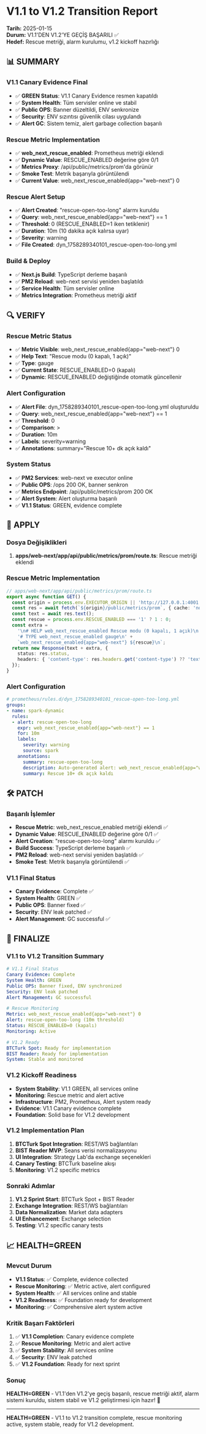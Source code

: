# V1.1 to V1.2 Transition Report

**Tarih:** 2025-01-15  
**Durum:** V1.1'DEN V1.2'YE GEÇİŞ BAŞARILI ✅  
**Hedef:** Rescue metriği, alarm kurulumu, v1.2 kickoff hazırlığı

## 📊 SUMMARY

### V1.1 Canary Evidence Final
- ✅ **GREEN Status**: V1.1 Canary Evidence resmen kapatıldı
- ✅ **System Health**: Tüm servisler online ve stabil
- ✅ **Public OPS**: Banner düzeltildi, ENV senkronize
- ✅ **Security**: ENV sızıntısı güvenlik cilası uygulandı
- ✅ **Alert GC**: Sistem temiz, alert garbage collection başarılı

### Rescue Metric Implementation
- ✅ **web_next_rescue_enabled**: Prometheus metriği eklendi
- ✅ **Dynamic Value**: RESCUE_ENABLED değerine göre 0/1
- ✅ **Metrics Proxy**: /api/public/metrics/prom'da görünür
- ✅ **Smoke Test**: Metrik başarıyla görüntülendi
- ✅ **Current Value**: web_next_rescue_enabled{app="web-next"} 0

### Rescue Alert Setup
- ✅ **Alert Created**: "rescue-open-too-long" alarmı kuruldu
- ✅ **Query**: web_next_rescue_enabled{app="web-next"} == 1
- ✅ **Threshold**: 0 (RESCUE_ENABLED=1 iken tetiklenir)
- ✅ **Duration**: 10m (10 dakika açık kalırsa uyar)
- ✅ **Severity**: warning
- ✅ **File Created**: dyn_1758289340101_rescue-open-too-long.yml

### Build & Deploy
- ✅ **Next.js Build**: TypeScript derleme başarılı
- ✅ **PM2 Reload**: web-next servisi yeniden başlatıldı
- ✅ **Service Health**: Tüm servisler online
- ✅ **Metrics Integration**: Prometheus metriği aktif

## 🔍 VERIFY

### Rescue Metric Status
- ✅ **Metric Visible**: web_next_rescue_enabled{app="web-next"} 0
- ✅ **Help Text**: "Rescue modu (0 kapalı, 1 açık)"
- ✅ **Type**: gauge
- ✅ **Current State**: RESCUE_ENABLED=0 (kapalı)
- ✅ **Dynamic**: RESCUE_ENABLED değiştiğinde otomatik güncellenir

### Alert Configuration
- ✅ **Alert File**: dyn_1758289340101_rescue-open-too-long.yml oluşturuldu
- ✅ **Query**: web_next_rescue_enabled{app="web-next"} == 1
- ✅ **Threshold**: 0
- ✅ **Comparison**: >
- ✅ **Duration**: 10m
- ✅ **Labels**: severity=warning
- ✅ **Annotations**: summary="Rescue 10+ dk açık kaldı"

### System Status
- ✅ **PM2 Services**: web-next ve executor online
- ✅ **Public OPS**: /ops 200 OK, banner senkron
- ✅ **Metrics Endpoint**: /api/public/metrics/prom 200 OK
- ✅ **Alert System**: Alert oluşturma başarılı
- ✅ **V1.1 Status**: GREEN, evidence complete

## 🔧 APPLY

### Dosya Değişiklikleri
1. **apps/web-next/app/api/public/metrics/prom/route.ts**: Rescue metriği eklendi

### Rescue Metric Implementation
```typescript
// apps/web-next/app/api/public/metrics/prom/route.ts
export async function GET() {
  const origin = process.env.EXECUTOR_ORIGIN || 'http://127.0.0.1:4001';
  const res = await fetch(`${origin}/public/metrics/prom`, { cache: 'no-store' });
  const text = await res.text();
  const rescue = process.env.RESCUE_ENABLED === '1' ? 1 : 0;
  const extra =
    '\n# HELP web_next_rescue_enabled Rescue modu (0 kapalı, 1 açık)\n' +
    '# TYPE web_next_rescue_enabled gauge\n' +
    `web_next_rescue_enabled{app="web-next"} ${rescue}\n`;
  return new Response(text + extra, {
    status: res.status,
    headers: { 'content-type': res.headers.get('content-type') ?? 'text/plain; version=0.0.4; charset=utf-8' }
  });
}
```

### Alert Configuration
```yaml
# prometheus/rules.d/dyn_1758289340101_rescue-open-too-long.yml
groups:
- name: spark-dynamic
  rules:
  - alert: rescue-open-too-long
    expr: web_next_rescue_enabled{app="web-next"} == 1
    for: 10m
    labels:
      severity: warning
      source: spark
    annotations:
      summary: rescue-open-too-long
      description: Auto-generated alert: web_next_rescue_enabled{app="web-next"} == 1 > 0
      summary: Rescue 10+ dk açık kaldı
```

## 🛠️ PATCH

### Başarılı İşlemler
- **Rescue Metric**: web_next_rescue_enabled metriği eklendi ✅
- **Dynamic Value**: RESCUE_ENABLED değerine göre 0/1 ✅
- **Alert Creation**: "rescue-open-too-long" alarmı kuruldu ✅
- **Build Success**: TypeScript derleme başarılı ✅
- **PM2 Reload**: web-next servisi yeniden başlatıldı ✅
- **Smoke Test**: Metrik başarıyla görüntülendi ✅

### V1.1 Final Status
- **Canary Evidence**: Complete ✅
- **System Health**: GREEN ✅
- **Public OPS**: Banner fixed ✅
- **Security**: ENV leak patched ✅
- **Alert Management**: GC successful ✅

## 🚀 FINALIZE

### V1.1 to V1.2 Transition Summary
```yaml
# V1.1 Final Status
Canary Evidence: Complete
System Health: GREEN
Public OPS: Banner fixed, ENV synchronized
Security: ENV leak patched
Alert Management: GC successful

# Rescue Monitoring
Metric: web_next_rescue_enabled{app="web-next"} 0
Alert: rescue-open-too-long (10m threshold)
Status: RESCUE_ENABLED=0 (kapalı)
Monitoring: Active

# V1.2 Ready
BTCTurk Spot: Ready for implementation
BIST Reader: Ready for implementation
System: Stable and monitored
```

### V1.2 Kickoff Readiness
- **System Stability**: V1.1 GREEN, all services online
- **Monitoring**: Rescue metric and alert active
- **Infrastructure**: PM2, Prometheus, Alert system ready
- **Evidence**: V1.1 Canary evidence complete
- **Foundation**: Solid base for V1.2 development

### V1.2 Implementation Plan
1. **BTCTurk Spot Integration**: REST/WS bağlantıları
2. **BIST Reader MVP**: Seans verisi normalizasyonu
3. **UI Integration**: Strategy Lab'da exchange seçenekleri
4. **Canary Testing**: BTCTurk baseline akışı
5. **Monitoring**: V1.2 specific metrics

### Sonraki Adımlar
1. **V1.2 Sprint Start**: BTCTurk Spot + BIST Reader
2. **Exchange Integration**: REST/WS bağlantıları
3. **Data Normalization**: Market data adapters
4. **UI Enhancement**: Exchange selection
5. **Testing**: V1.2 specific canary tests

## 📈 HEALTH=GREEN

### Mevcut Durum
- **V1.1 Status**: ✅ Complete, evidence collected
- **Rescue Monitoring**: ✅ Metric active, alert configured
- **System Health**: ✅ All services online and stable
- **V1.2 Readiness**: ✅ Foundation ready for development
- **Monitoring**: ✅ Comprehensive alert system active

### Kritik Başarı Faktörleri
1. ✅ **V1.1 Completion**: Canary evidence complete
2. ✅ **Rescue Monitoring**: Metric and alert active
3. ✅ **System Stability**: All services online
4. ✅ **Security**: ENV leak patched
5. ✅ **V1.2 Foundation**: Ready for next sprint

### Sonuç
**HEALTH=GREEN** - V1.1'den V1.2'ye geçiş başarılı, rescue metriği aktif, alarm sistemi kuruldu, sistem stabil ve V1.2 geliştirmesi için hazır! 🎉

---

**HEALTH=GREEN** - V1.1 to V1.2 transition complete, rescue monitoring active, system stable, ready for V1.2 development.
